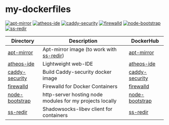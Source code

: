 # my-dockerfiles

[![apt-mirror](https://github.com/aceberg/my-dockerfiles/actions/workflows/apt-mirror.yml/badge.svg)](https://github.com/aceberg/my-dockerfiles/actions/workflows/apt-mirror.yml)
[![atheos-ide](https://github.com/aceberg/my-dockerfiles/actions/workflows/atheos-ide.yml/badge.svg)](https://github.com/aceberg/my-dockerfiles/actions/workflows/atheos-ide.yml)
[![caddy-security](https://github.com/aceberg/my-dockerfiles/actions/workflows/caddy-security.yml/badge.svg)](https://github.com/aceberg/my-dockerfiles/actions/workflows/caddy-security.yml)
[![firewalld](https://github.com/aceberg/my-dockerfiles/actions/workflows/firewalld.yml/badge.svg)](https://github.com/aceberg/my-dockerfiles/actions/workflows/firewalld.yml)
[![node-bootstrap](https://github.com/aceberg/my-dockerfiles/actions/workflows/node-bootstrap.yml/badge.svg)](https://github.com/aceberg/my-dockerfiles/actions/workflows/node-bootstrap.yml)
[![ss-redir](https://github.com/aceberg/my-dockerfiles/actions/workflows/ss-redir.yml/badge.svg)](https://github.com/aceberg/my-dockerfiles/actions/workflows/ss-redir.yml)


| Directory | Description | DockerHub |
| --------  | ----------- | ------- |
| [apt-mirror](apt-mirror) | Apt-mirror image (to work with [ss-redir](ss-redir)) | [apt-mirror](https://hub.docker.com/r/aceberg/apt-mirror) |
| [atheos-ide](atheos-ide) | Lightweight web-IDE | [atheos-ide](https://hub.docker.com/r/aceberg/atheos-ide) |
| [caddy-security](caddy-security) | Build Caddy-security docker image | [caddy-security](https://hub.docker.com/r/aceberg/caddy-security) |
| [firewalld](firewalld) | Firewalld for Docker Containers | [firewalld](https://hub.docker.com/r/aceberg/firewalld) |
| [node-bootstrap](node-bootstrap) | http-server hosting node modules for my projects locally | [node-bootstrap](https://hub.docker.com/r/aceberg/node-bootstrap) |
| [ss-redir](ss-redir) | Shadowsocks-libev client for containers | [ss-redir](https://hub.docker.com/r/aceberg/ss-redir) |